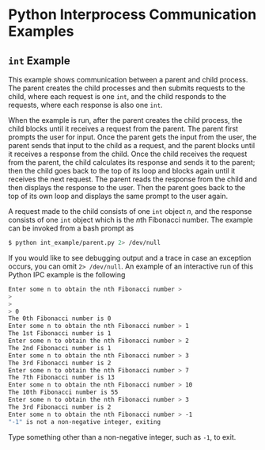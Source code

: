 # Python Interprocess Communication Examples

## `int` Example

This example shows communication between a parent and child process.
The parent creates the child processes and then submits requests
to the child, where each request is one `int`, and the child responds
to the requests, where each response is also one `int`.

When the example is run, after the parent creates the child process, the
child blocks until it receives a request from the parent.
The parent first prompts the user for input.
Once the parent gets the input from the user,
the parent sends that input to the child as a
request, and the parent blocks until it receives a
response from the child.
Once the child receives the request from the parent, the child calculates
its response and sends it to the parent; then the child goes back
to the top of its loop and blocks again until it receives the next
request.
The parent reads the response from the child and then displays the
response to the user.
Then the parent goes back to the top of its own loop and displays the
same prompt to the user again.

A request made to the child consists of one `int` object *n*,
and the response consists of one `int` object which is the
*n*th Fibonacci number.
The example can be invoked from a bash prompt as
```sh
$ python int_example/parent.py 2> /dev/null
```
If you would like to see debugging output and a trace in case an exception
occurs, you can omit `2> /dev/null`.
An example of an interactive run of this Python IPC example is the
following
```sh
Enter some n to obtain the nth Fibonacci number > 
> 
> 
> 0
The 0th Fibonacci number is 0
Enter some n to obtain the nth Fibonacci number > 1
The 1st Fibonacci number is 1
Enter some n to obtain the nth Fibonacci number > 2
The 2nd Fibonacci number is 1
Enter some n to obtain the nth Fibonacci number > 3
The 3rd Fibonacci number is 2
Enter some n to obtain the nth Fibonacci number > 7
The 7th Fibonacci number is 13
Enter some n to obtain the nth Fibonacci number > 10
The 10th Fibonacci number is 55
Enter some n to obtain the nth Fibonacci number > 3
The 3rd Fibonacci number is 2
Enter some n to obtain the nth Fibonacci number > -1
"-1" is not a non-negative integer, exiting
```
Type something other than a non-negative integer, such as `-1`, to exit.

